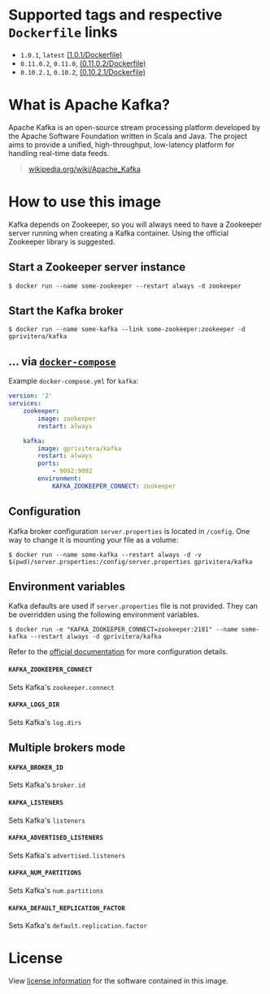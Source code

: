 # Supported tags and respective `Dockerfile` links

* `1.0.1`, `latest` [(1.0.1/Dockerfile)](https://github.com/gprivitera/kafka-docker/blob/master/1.0.1/Dockerfile)
* `0.11.0.2`, `0.11.0`, [(0.11.0.2/Dockerfile)](https://github.com/gprivitera/kafka-docker/blob/master/0.11.0.2/Dockerfile)
* `0.10.2.1`, `0.10.2`, [(0.10.2.1/Dockerfile)](https://github.com/gprivitera/kafka-docker/blob/master/0.10.2.1/Dockerfile)

# What is Apache Kafka?

Apache Kafka is an open-source stream processing platform developed by the Apache Software Foundation written in Scala and Java. The project aims to provide a unified, high-throughput, low-latency platform for handling real-time data feeds.

> [wikipedia.org/wiki/Apache_Kafka](https://en.wikipedia.org/wiki/Apache_Kafka)

# How to use this image

Kafka depends on Zookeeper, so you will always need to have a Zookeeper server running when creating a Kafka container.
Using the official Zookeeper library is suggested.

## Start a Zookeeper server instance

	$ docker run --name some-zookeeper --restart always -d zookeeper

## Start the Kafka broker

	$ docker run --name some-kafka --link some-zookeeper:zookeeper -d gprivitera/kafka

## ... via [`docker-compose`](https://github.com/docker/compose)

Example `docker-compose.yml` for `kafka`:

```yaml
version: '2'
services:
    zookeeper:
        image: zookeeper
        restart: always

    kafka:
        image: gprivitera/kafka
        restart: always
        ports:
            - 9092:9092
        environment:
            KAFKA_ZOOKEEPER_CONNECT: zookeeper

```

## Configuration

Kafka broker configuration `server.properties` is located in `/config`. One way to change it is mounting your file as a volume:

	$ docker run --name some-kafka --restart always -d -v $(pwd)/server.properties:/config/server.properties gprivitera/kafka

## Environment variables

Kafka defaults are used if `server.properties` file is not provided. They can be overridden using the following environment variables.

    $ docker run -e "KAFKA_ZOOKEEPER_CONNECT=zookeeper:2181" --name some-kafka --restart always -d gprivitera/kafka

Refer to the [official documentation](https://kafka.apache.org/documentation/) for more configuration details.

#### `KAFKA_ZOOKEEPER_CONNECT`

Sets Kafka's `zookeeper.connect`

#### `KAFKA_LOGS_DIR`

Sets Kafka's `log.dirs`

## Multiple brokers mode

#### `KAFKA_BROKER_ID`

Sets Kafka's `broker.id`

#### `KAFKA_LISTENERS`

Sets Kafka's `listeners`

#### `KAFKA_ADVERTISED_LISTENERS`

Sets Kafka's `advertised.listeners`

#### `KAFKA_NUM_PARTITIONS`

Sets Kafka's `num.partitions`

#### `KAFKA_DEFAULT_REPLICATION_FACTOR`

Sets Kafka's `default.replication.factor`

# License

View [license information](https://github.com/apache/kafka/blob/master/LICENSE) for the software contained in this image.